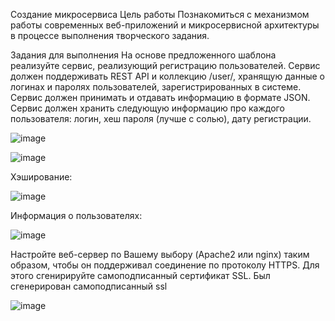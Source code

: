Создание микросервиса
Цель работы
Познакомиться с механизмом работы современных веб-приложений и микросервисной архитектуры в процессе выполнения творческого задания.

Задания для выполнения
На основе предложенного шаблона реализуйте сервис, реализующий регистрацию пользователей. Сервис должен поддерживать REST API и коллекцию /user/, хранящую данные о логинах и паролях пользователей, зарегистрированных в системе. Сервис должен принимать и отдавать информацию в формате JSON. Сервис должен хранить следующую информацию про каждого пользователя: логин, хеш пароля (лучше с солью), дату регистрации.


![image](https://user-images.githubusercontent.com/51966929/146623111-a4d1bb24-81a0-4bcf-a5a5-c22782c373cf.png)

![image](https://user-images.githubusercontent.com/51966929/146623119-9d40ad1a-9ca0-4552-9328-48d243865a72.png)

Хэширование:

![image](https://user-images.githubusercontent.com/51966929/146623129-b4ab33fd-08a6-4934-ba9a-d5cb46139d7c.png)

Информация о пользователях:

![image](https://user-images.githubusercontent.com/51966929/146623152-92548f50-40b4-4805-a635-bbfdad268511.png)


Настройте веб-сервер по Вашему выбору (Apache2 или nginx) таким образом, чтобы он поддерживал соединение по протоколу HTTPS. Для этого сгенирируйте самоподписанный сертификат SSL. Был сгенерирован самоподписанный ssl


![image](https://user-images.githubusercontent.com/51966929/146623502-59c13460-cd64-418e-b7af-a40e3b00481a.png)
